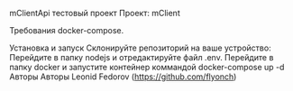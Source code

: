 mClientApi тестовый проект
Проект: mClient

Требования
docker-compose.

Установка и запуск
Склонируйте репозиторий на ваше устройство:
Перейдите в папку nodejs и отредактируйте файл .env.
Перейдите в папку docker и запустите контейнер коммандой docker-compose up -d
Авторы
Авторы Leonid Fedorov (https://github.com/flyonch)
